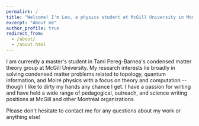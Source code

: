 ```yaml
---
permalink: /
title: "Welcome! I'm Leo, a physics student at McGill University in Montréal."
excerpt: "About me"
author_profile: true
redirect_from: 
  - /about/
  - /about.html
---
```


I am currently a master's student in Tami Pereg-Barnea's condensed matter theory group at McGill University. My research interests lie broadly in solving condensed matter problems related to topology, quantum information, and Moiré physics with a focus on theory and computation -- though I like to dirty my hands any chance I get. I have a passion for writing and have held a wide range of pedagogical, outreach, and science writing positions at McGill and other Montréal organizations.

Please don't hesitate to contact me for any questions about my work or anything else!
